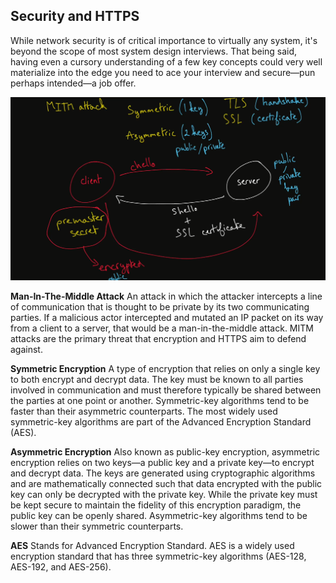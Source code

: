 ## Security and HTTPS

While network security is of critical importance to virtually any system, it's beyond the scope of most system design interviews.
That being said, having even a cursory understanding of a few key concepts could very well materialize into the edge you need to ace your interview and secure—pun perhaps intended—a job offer.

<img src="https://github.com/ishifoev/CodeChalenge-JS/blob/main/Round6/day-51/https.PNG?raw=true"/>

**Man-In-The-Middle Attack**
An attack in which the attacker intercepts a line of communication that is thought to be
private by its two communicating parties.
If a malicious actor intercepted and mutated an IP packet on its way from a client to a
server, that would be a man-in-the-middle attack.
MITM attacks are the primary threat that encryption and HTTPS aim to defend against.

**Symmetric Encryption**
A type of encryption that relies on only a single key to both encrypt and decrypt data. The
key must be known to all parties involved in communication and must therefore typically
be shared between the parties at one point or another.
Symmetric-key algorithms tend to be faster than their asymmetric counterparts.
The most widely used symmetric-key algorithms are part of the Advanced Encryption
Standard (AES).


**Asymmetric Encryption**
Also known as public-key encryption, asymmetric encryption relies on two keys—a public
key and a private key—to encrypt and decrypt data. The keys are generated using
cryptographic algorithms and are mathematically connected such that data encrypted with
the public key can only be decrypted with the private key.
While the private key must be kept secure to maintain the fidelity of this encryption
paradigm, the public key can be openly shared.
Asymmetric-key algorithms tend to be slower than their symmetric counterparts.

**AES**
Stands for Advanced Encryption Standard. AES is a widely used encryption standard that
has three symmetric-key algorithms (AES-128, AES-192, and AES-256).
